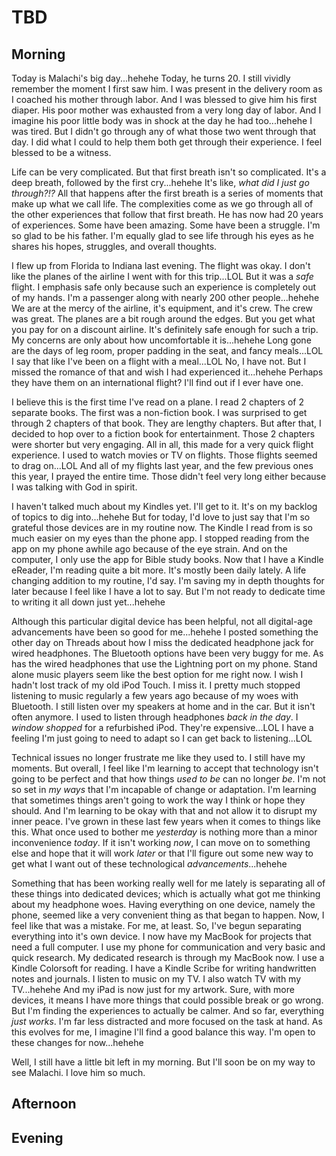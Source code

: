# TBD

## Morning

Today is Malachi's big day...hehehe Today, he turns 20. I still vividly remember the moment I first saw him. I was present in the delivery room as I coached his mother through labor. And I was blessed to give him his first diaper. His poor mother was exhausted from a very long day of labor. And I imagine his poor little body was in shock at the day he had too...hehehe I was tired. But I didn't go through any of what those two went through that day. I did what I could to help them both get through their experience. I feel blessed to be a witness.

Life can be very complicated. But that first breath isn't so complicated. It's a deep breath, followed by the first cry...hehehe It's like, *what did I just go through?!?* All that happens after the first breath is a series of moments that make up what we call life. The complexities come as we go through all of the other experiences that follow that first breath. He has now had 20 years of experiences. Some have been amazing. Some have been a struggle. I'm so glad to be his father. I'm equally glad to see life through his eyes as he shares his hopes, struggles, and overall thoughts.

I flew up from Florida to Indiana last evening. The flight was okay. I don't like the planes of the airline I went with for this trip...LOL But it was a *safe* flight. I emphasis safe only because such an experience is completely out of my hands. I'm a passenger along with nearly 200 other people...hehehe We are at the mercy of the airline, it's equipment, and it's crew. The crew was great. The planes are a bit rough around the edges. But you get what you pay for on a discount airline. It's definitely safe enough for such a trip. My concerns are only about how uncomfortable it is...hehehe Long gone are the days of leg room, proper padding in the seat, and fancy meals...LOL I say that like I've been on a flight with a meal...LOL No, I have not. But I missed the romance of that and wish I had experienced it...hehehe Perhaps they have them on an international flight? I'll find out if I ever have one.

I believe this is the first time I've read on a plane. I read 2 chapters of 2 separate books. The first was a non-fiction book. I was surprised to get through 2 chapters of that book. They are lengthy chapters. But after that, I decided to hop over to a fiction book for entertainment. Those 2 chapters were shorter but very engaging. All in all, this made for a very quick flight experience. I used to watch movies or TV on flights. Those flights seemed to drag on...LOL And all of my flights last year, and the few previous ones this year, I prayed the entire time. Those didn't feel very long either because I was talking with God in spirit.

I haven't talked much about my Kindles yet. I'll get to it. It's on my backlog of topics to dig into...hehehe But for today, I'd love to just say that I'm so grateful those devices are in my routine now. The Kindle I read from is so much easier on my eyes than the phone app. I stopped reading from the app on my phone awhile ago because of the eye strain. And on the computer, I only use the app for Bible study books. Now that I have a Kindle eReader, I'm reading quite a bit more. It's mostly been daily lately. A life changing addition to my routine, I'd say. I'm saving my in depth thoughts for later because I feel like I have a lot to say. But I'm not ready to dedicate time to writing it all down just yet...hehehe

Although this particular digital device has been helpful, not all digital-age advancements have been so good for me...hehehe I posted something the other day on Threads about how I miss the dedicated headphone jack for wired headphones. The Bluetooth options have been very buggy for me. As has the wired headphones that use the Lightning port on my phone. Stand alone music players seem like the best option for me right now. I wish I hadn't lost track of my old iPod Touch. I miss it. I pretty much stopped listening to music regularly a few years ago because of my woes with Bluetooth. I still listen over my speakers at home and in the car. But it isn't often anymore. I used to listen through headphones *back in the day*. I *window shopped* for a refurbished iPod. They're expensive...LOL I have a feeling I'm just going to need to adapt so I can get back to listening...LOL

Technical issues no longer frustrate me like they used to. I still have my moments. But overall, I feel like I'm learning to accept that technology isn't going to be perfect and that how things *used to be* can no longer *be*. I'm not so set in *my ways* that I'm incapable of change or adaptation. I'm learning that sometimes things aren't going to work the way I think or hope they should. And I'm learning to be okay with that and not allow it to disrupt my inner peace. I've grown in these last few years when it comes to things like this. What once used to bother me *yesterday* is nothing more than a minor inconvenience *today*. If it isn't working *now*, I can move on to something else and hope that it will work *later* or that I'll figure out some new way to get what I want out of these technological *advancements*...hehehe

Something that has been working really well for me lately is separating all of these things into dedicated devices; which is actually what got me thinking about my headphone woes. Having everything on one device, namely the phone, seemed like a very convenient thing as that began to happen. Now, I feel like that was a mistake. For me, at least. So, I've begun separating everything into it's own device. I now have my MacBook for projects that need a full computer. I use my phone for communication and very basic and quick research. My dedicated research is through my MacBook now. I use a Kindle Colorsoft for reading. I have a Kindle Scribe for writing handwritten notes and journals. I listen to music on my TV. I also watch TV with my TV...hehehe And my iPad is now just for my artwork. Sure, with more devices, it means I have more things that could possible break or go wrong. But I'm finding the experiences to actually be calmer. And so far, everything *just works*. I'm far less distracted and more focused on the task at hand. As this evolves for me, I imagine I'll find a good balance this way. I'm open to these changes for now...hehehe

Well, I still have a little bit left in my morning. But I'll soon be on my way to see Malachi. I love him so much.

## Afternoon



## Evening

